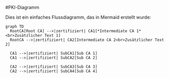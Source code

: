 #PKI-Diagramm

Dies ist ein einfaches Flussdiagramm, das in Mermaid erstellt wurde:

```mermaid
graph TD
  RootCA[Root CA] -->|zertifiziert| CA1[*Intermediate CA 1*<br>Zusätzlicher Text 1]
  RootCA -->|zertifiziert| CA2[Intermediate CA 2<br>Zusätzlicher Text 2]

  CA1 -->|zertifiziert| SubCA1[Sub CA 1]
  CA1 -->|zertifiziert| SubCA2[Sub CA 2]

  CA2 -->|zertifiziert| SubCA3[Sub CA 3]
  CA2 -->|zertifiziert| SubCA4[Sub CA 4]
```